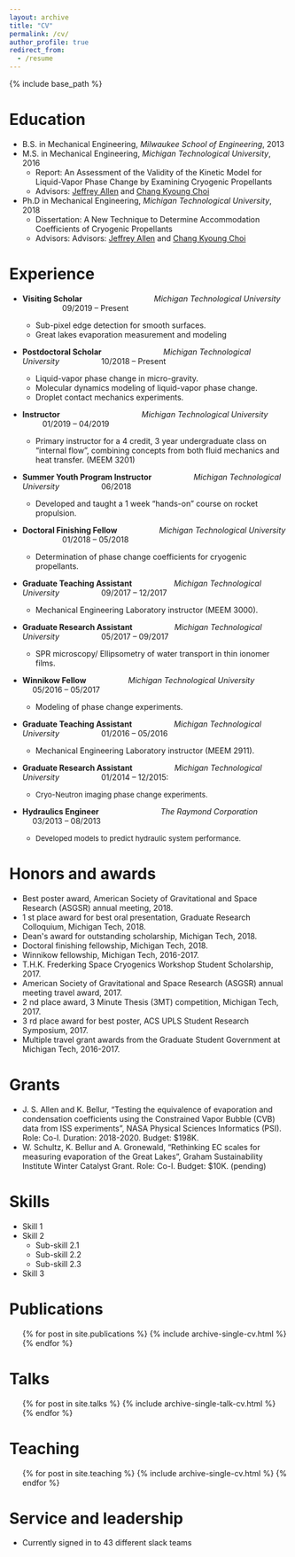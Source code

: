 ```yaml
---
layout: archive
title: "CV"
permalink: /cv/
author_profile: true
redirect_from:
  - /resume
---
```


{% include base_path %}

Education
======
* B.S. in Mechanical Engineering, *Milwaukee School of Engineering*, 2013
* M.S. in Mechanical Engineering, *Michigan Technological University*, 2016
  * Report: An Assessment of the Validity of the Kinetic Model for Liquid-Vapor Phase Change by Examining Cryogenic Propellants
  * Advisors: [Jeffrey Allen](https://www.mtu.edu/mechanical/people/faculty/allen/) and [Chang Kyoung Choi](https://www.mtu.edu/mechanical/people/faculty/choi/)
* Ph.D in Mechanical Engineering, *Michigan Technological University*, 2018 
  * Dissertation: A New Technique to Determine Accommodation Coefficients of Cryogenic Propellants
  * Advisors: Advisors: [Jeffrey Allen](https://www.mtu.edu/mechanical/people/faculty/allen/) and [Chang Kyoung Choi](https://www.mtu.edu/mechanical/people/faculty/choi/)

Experience
======
* **Visiting Scholar** &emsp; &emsp; &emsp; &emsp; &emsp; &emsp; &emsp; *Michigan Technological University* &emsp; &emsp; &emsp; &emsp; 09/2019 – Present
  * Sub-pixel edge detection for smooth surfaces.
  * Great lakes evaporation measurement and modeling

* **Postdoctoral Scholar** &emsp; &emsp; &emsp; &emsp; &emsp; &emsp; *Michigan Technological University* &emsp; &emsp; &emsp; &emsp; 10/2018 – Present
  * Liquid-vapor phase change in micro-gravity.
  * Molecular dynamics modeling of liquid-vapor phase change.
  * Droplet contact mechanics experiments.

* **Instructor** &emsp; &emsp; &emsp; &emsp; &emsp; &emsp; &emsp; &emsp; *Michigan Technological University* &emsp; &emsp; &emsp; &emsp; 01/2019 – 04/2019
  * Primary instructor for a 4 credit, 3 year undergraduate class on “internal flow”, combining concepts from both fluid mechanics and heat transfer. (MEEM 3201)

* **Summer Youth Program Instructor** &emsp; &emsp; &emsp; &emsp; *Michigan Technological University* &emsp; &emsp; &emsp; &emsp; 06/2018
  * Developed and taught a 1 week “hands-on” course on rocket propulsion.

* **Doctoral Finishing Fellow** &emsp; &emsp; &emsp; &emsp; *Michigan Technological University* &emsp; &emsp; &emsp; &emsp; 01/2018 – 05/2018
  * Determination of phase change coefficients for cryogenic propellants.

* **Graduate Teaching Assistant** &emsp; &emsp; &emsp; &emsp; *Michigan Technological University* &emsp; &emsp; &emsp; &emsp; 09/2017 – 12/2017
  * Mechanical Engineering Laboratory instructor (MEEM 3000).

* **Graduate Research Assistant** &emsp; &emsp; &emsp; &emsp; *Michigan Technological University* &emsp; &emsp; &emsp; &emsp; 05/2017 – 09/2017
  * SPR microscopy/ Ellipsometry of water transport in thin ionomer films.

* **Winnikow Fellow** &emsp; &emsp; &emsp; &emsp; *Michigan Technological University* &emsp; &emsp; &emsp; &emsp; 05/2016 – 05/2017
  * Modeling of phase change experiments.

* **Graduate Teaching Assistant** &emsp; &emsp; &emsp; &emsp; *Michigan Technological University* &emsp; &emsp; &emsp; &emsp; 01/2016 – 05/2016
  * Mechanical Engineering Laboratory instructor (MEEM 2911).

* **Graduate Research Assistant** &emsp; &emsp; &emsp; &emsp; *Michigan Technological University* &emsp; &emsp; &emsp; &emsp; 01/2014 – 12/2015: 
  * <font size="2"> Cryo-Neutron imaging phase change experiments. </font>

* **Hydraulics Engineer** &emsp; &emsp; &emsp; &emsp; &emsp; &emsp; *The Raymond Corporation* &emsp; &emsp; &emsp; &emsp; 03/2013 – 08/2013
  * <font size="2"> Developed models to predict hydraulic system performance. </font>

Honors and awards
======
* Best poster award, American Society of Gravitational and Space Research (ASGSR) annual meeting, 2018.
* 1 st place award for best oral presentation, Graduate Research Colloquium, Michigan Tech, 2018.
* Dean's award for outstanding scholarship, Michigan Tech, 2018.
* Doctoral finishing fellowship, Michigan Tech, 2018.
* Winnikow fellowship, Michigan Tech, 2016-2017.
* T.H.K. Frederking Space Cryogenics Workshop Student Scholarship, 2017.
* American Society of Gravitational and Space Research (ASGSR) annual meeting travel award, 2017.
* 2 nd place award, 3 Minute Thesis (3MT) competition, Michigan Tech, 2017.
* 3 rd place award for best poster, ACS UPLS Student Research Symposium, 2017.
* Multiple travel grant awards from the Graduate Student Government at Michigan Tech, 2016-2017.

Grants
======
* J. S. Allen and K. Bellur, “Testing the equivalence of evaporation and condensation coefficients using the Constrained Vapor Bubble (CVB) data from ISS experiments”, NASA Physical Sciences Informatics (PSI). Role: Co-I. Duration: 2018-2020. Budget: $198K.
* W. Schultz, K. Bellur and A. Gronewald, “Rethinking EC scales for measuring evaporation of the Great Lakes”, Graham Sustainability Institute Winter Catalyst Grant. Role: Co-I. Budget: $10K. (pending)



Skills
======
* Skill 1
* Skill 2
  * Sub-skill 2.1
  * Sub-skill 2.2
  * Sub-skill 2.3
* Skill 3

Publications
======
  <ul>{% for post in site.publications %}
    {% include archive-single-cv.html %}
  {% endfor %}</ul>
  
Talks
======
  <ul>{% for post in site.talks %}
    {% include archive-single-talk-cv.html %}
  {% endfor %}</ul>
  
Teaching
======
  <ul>{% for post in site.teaching %}
    {% include archive-single-cv.html %}
  {% endfor %}</ul>
  
Service and leadership
======
* Currently signed in to 43 different slack teams
